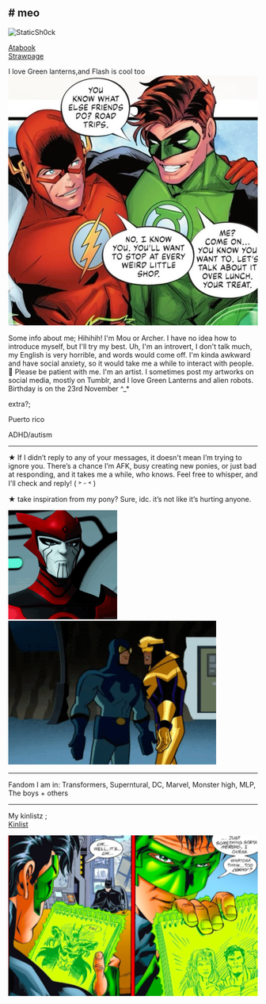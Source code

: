 ## # meo
![StaticSh0ck
](https://komarev.com/ghpvc/?username=your-github-username&color=brightgreen)
                                                
[Atabook](https://angelcake.atabook.org/)   
[Strawpage](https://ang3lcake.straw.page)

I love Green lanterns,and Flash is cool too
![image_alt](https://github.com/StaticSh0ck/StaticSh0ck/blob/d1268c9e77cc3c6447c012d9cc4a2e234f88f5b4/97602c8032d6f4e57c4cb9797dde21ce.jpg)

Some info about me;
Hihihih! I'm Mou or Archer. I have no idea how to introduce myself, but I'll try my best. Uh, I'm an introvert, I don't talk much, my English is very horrible, and words would come off. I'm kinda awkward and have social anxiety, so it would take me a while to interact with people. 🫠 Please be patient with me. I'm an artist. I sometimes post my artworks on social media, mostly on Tumblr, and I love Green Lanterns and alien robots. Birthday is on the 23rd November ^_*

extra?;

Puerto rico

ADHD/autism

 ___________________________________________________________________________
 
 ★ If I didn’t reply to any of your messages, it doesn't mean I’m trying to ignore you. There’s a chance I’m AFK, busy creating new ponies, or just bad at responding, and it takes me a while, who knows. Feel free to whisper, and I'll check and reply! ( ˃ ᵕ ˂ )

★ take inspiration from my pony? Sure, idc. it’s not like it’s hurting anyone.


![image_alt](https://github.com/StaticSh0ck/StaticSh0ck/blob/58d93dbd6b55d6a11a20ad12eba3141e75a66ad3/razer-red-lantern.gif) ![image alt](https://github.com/StaticSh0ck/StaticSh0ck/blob/main/tumblr_637b15c1503a5f7c36da23587d3b5fd5_76ef5aa0_500.gif?raw=true)

 
___________________________________________________________________________
Fandom I am in: Transformers, Superntural, DC, Marvel, Monster high, MLP, The boys + others
___________________________________________________________________________

My kinlistz ;   
[Kinlist](https://ang3lcake.straw.page/kins)
 
 ![image_alt](https://github.com/StaticSh0ck/StaticSh0ck/blob/4f8d446d160b0167330cfcf5c6869e950732a126/Screenshot%202025-06-16%204.02.48%20AM.png)

<!--](https://github.com/StaticSh0ck/StaticSh0ck/blob/main/97602c8032d6f4e57c4cb9797dde21ce.jpg?raw=true)


